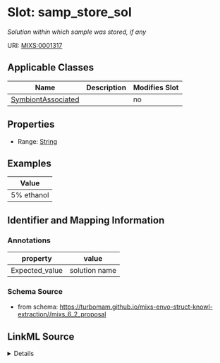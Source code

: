 # Slot: samp_store_sol


_Solution within which sample was stored, if any_



URI: [MIXS:0001317](https://w3id.org/mixs/0001317)



<!-- no inheritance hierarchy -->




## Applicable Classes

| Name | Description | Modifies Slot |
| --- | --- | --- |
[SymbiontAssociated](SymbiontAssociated.md) |  |  no  |







## Properties

* Range: [String](String.md)






## Examples

| Value |
| --- |
| 5% ethanol |

## Identifier and Mapping Information





### Annotations

| property | value |
| --- | --- |
| Expected_value | solution name |



### Schema Source


* from schema: https://turbomam.github.io/mixs-envo-struct-knowl-extraction//mixs_6_2_proposal




## LinkML Source

<details>
```yaml
name: samp_store_sol
annotations:
  Expected_value:
    tag: Expected_value
    value: solution name
description: Solution within which sample was stored, if any
title: sample storage solution
notes:
- sample
- storage
examples:
- value: 5% ethanol
from_schema: https://turbomam.github.io/mixs-envo-struct-knowl-extraction//mixs_6_2_proposal
rank: 1000
string_serialization: '{text}'
slot_uri: MIXS:0001317
multivalued: false
alias: samp_store_sol
domain_of:
- SymbiontAssociated
range: string
required: false
recommended: false

```
</details>